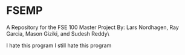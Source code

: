 # FSEMP

A Repository for the FSE 100 Master Project
By: Lars Nordhagen, Ray Garcia, Mason Giziki, and Sudesh Reddy\

I hate this program
I still hate this program